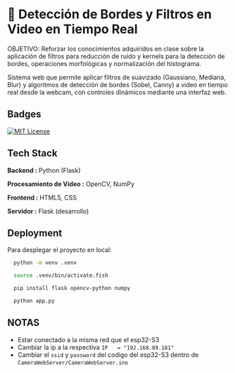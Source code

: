 
#  🎯 Detección de Bordes y Filtros en Video en Tiempo Real 

OBJETIVO:
Reforzar los conocimientos adquiridos en clase sobre la aplicación de filtros para   reducción de ruido y kernels
para la detección de bordes, operaciones morfológicas y normalización del histograma.

Sistema web que permite aplicar filtros de suavizado (Gaussiano, Mediana, Blur) y algoritmos de detección de bordes (Sobel, Canny) a video en tiempo real desde la webcam, con controles dinámicos mediante una interfaz web.

## Badges

[![MIT License](https://img.shields.io/badge/License-MIT-green.svg)](https://choosealicense.com/licenses/mit/)


## Tech Stack
**Backend :** Python (Flask)

**Procesamiento de Video :** OpenCV, NumPy

**Frontend :** HTML5, CSS

**Servidor :**  Flask (desarrollo)
     

## Deployment

Para desplegar el proyecto en local:

```bash
  python -m venv .venv
```

```bash
  source .venv/bin/activate.fish
```

```bash
  pip install flask opencv-python numpy
```

```bash
  python app.py
```

## NOTAS
* Estar conectado a la misma red que el esp32-S3
* Cambiar la ip a la respectiva `IP   = "192.168.89.181"`
* Cambiar el `ssid` y `password` del codigo del esp32-S3 dentro de `CameraWebServer/CameraWebServer.ino`